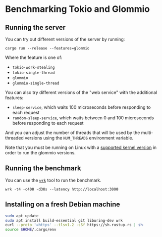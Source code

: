 # Benchmarking Tokio and Glommio

## Running the server

You can try out different versions of the server by running:

`cargo run --release --features=glommio`

Where the feature is one of:

- `tokio-work-stealing`
- `tokio-single-thread`
- `glommio`
- `glommio-single-thread`

You can also try different versions of the "web service" with the additional features:

- `sleep-service`, which waits 100 microseconds before responding to each request
- `random-sleep-service`, which waits between 0 and 100 microseconds before responding to each request

And you can adjust the number of threads that will be used by the multi-threaded versions using the `NUM_THREADS` environment variable.

Note that you must be running on Linux with a [supported kernel version](https://github.com/DataDog/glommio?tab=readme-ov-file#supported-linux-kernels) in order to run the glommio versions.

## Running the benchmark

You can use the [`wrk`](https://github.com/wg/wrk) tool to run the benchmark.

```
wrk -t4 -c400 -d30s --latency http://localhost:3000
```

## Installing on a fresh Debian machine

```sh
sudo apt update
sudo apt install build-essential git liburing-dev wrk
curl --proto '=https' --tlsv1.2 -sSf https://sh.rustup.rs | sh
source $HOME/.cargo/env
```
